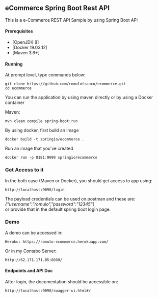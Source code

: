 ## eCommerce Spring Boot Rest API
This is a e-Commerce REST API Sample by using Spring Boot API

#### Prerequisites
- [OpenJDK 8]
- [Docker 19.03.12]
- [Maven 3.6+]

#### Running

At prompt level, type commands below:

    git clone https://github.com/romulofranco/ecommerce.git
    cd ecommerce


You can run the application by using maven directly or by using a Docker container

Maven:
 
    mvn clean compile spring-boot:run

By using docker, first build an image

    docker build -t springio/ecommerce . 

Run an image that you've created 

    docker run -p 8181:9090 springio/ecommerce


### Get Access to it

In the both case (Maven or Docker), you should get access to app using:

    http://localhost:9090/login
 
The payload credentials can be used on postman and these are: 
    *{"username":"romulo","password":"12345"}*    
or provide that in the default spring boot login page.

### Demo

A demo can be accessed in:
  
    Heroku: https://romulo-ecommerce.herokuapp.com/

Or in my Contabo Server:

    http://62.171.171.85:8080/

#### Endpoints and API Doc

After login, the documentation should be accessible on:

    http://localhost:9090/swagger-ui.html#/


